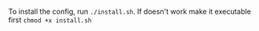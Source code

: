 To install the config, run ```./install.sh```. If doesn't work make it executable first ```chmod +x install.sh```
